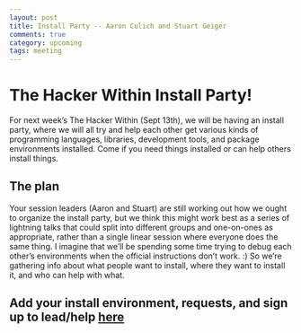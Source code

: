 ```yaml
---
layout: post
title: Install Party -- Aaron Culich and Stuart Geiger
comments: true
category: upcoming
tags: meeting
---
```


# The Hacker Within Install Party!
For next week’s The Hacker Within (Sept 13th), we will be having an install party, where we will all try and help each other get various kinds of programming languages, libraries, development tools, and package environments installed. Come if you need things installed or can help others install things.

## The plan
Your session leaders (Aaron and Stuart) are still working out how we ought to organize the install party, but we think this might work best as a series of lightning talks that could split into different groups and one-on-ones as appropriate, rather than a single linear session where everyone does the same thing. I imagine that we’ll be spending some time trying to debug each other’s environments when the official instructions don’t work. :) So we’re gathering info about what people want to install, where they want to install it, and who can help with what. 

## Add your install environment, requests, and sign up to lead/help [here](https://docs.google.com/document/d/15UieD0_hTbr5obBJsLrctwhi8amX8QzSeE5ZLxsHbuY/edit?usp=sharing)
